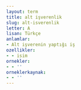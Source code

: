 ```yaml
---
layout: term
title: alt işverenlik
slug: alt-isverenlik
letter: A
lisan: Türkçe
anlamlar:
- Alt işverenin yaptığı iş
ozellikler:
- - isim
ornekler:
- - ''
orneklerkaynak:
- - ''
---
```

